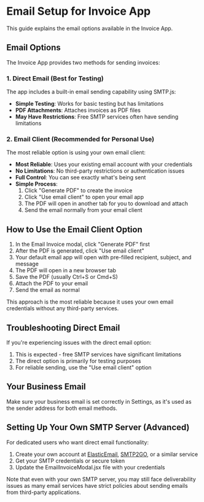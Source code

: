 # Email Setup for Invoice App

This guide explains the email options available in the Invoice App.

## Email Options

The Invoice App provides two methods for sending invoices:

### 1. Direct Email (Best for Testing)

The app includes a built-in email sending capability using SMTP.js:

- **Simple Testing**: Works for basic testing but has limitations
- **PDF Attachments**: Attaches invoices as PDF files
- **May Have Restrictions**: Free SMTP services often have sending limitations

### 2. Email Client (Recommended for Personal Use)

The most reliable option is using your own email client:

- **Most Reliable**: Uses your existing email account with your credentials
- **No Limitations**: No third-party restrictions or authentication issues
- **Full Control**: You can see exactly what's being sent
- **Simple Process**:
  1. Click "Generate PDF" to create the invoice
  2. Click "Use email client" to open your email app
  3. The PDF will open in another tab for you to download and attach
  4. Send the email normally from your email client

## How to Use the Email Client Option

1. In the Email Invoice modal, click "Generate PDF" first
2. After the PDF is generated, click "Use email client"
3. Your default email app will open with pre-filled recipient, subject, and message
4. The PDF will open in a new browser tab
5. Save the PDF (usually Ctrl+S or Cmd+S)
6. Attach the PDF to your email
7. Send the email as normal

This approach is the most reliable because it uses your own email credentials without any third-party services.

## Troubleshooting Direct Email

If you're experiencing issues with the direct email option:

1. This is expected - free SMTP services have significant limitations
2. The direct option is primarily for testing purposes
3. For reliable sending, use the "Use email client" option

## Your Business Email

Make sure your business email is set correctly in Settings, as it's used as the sender address for both email methods.

## Setting Up Your Own SMTP Server (Advanced)

For dedicated users who want direct email functionality:

1. Create your own account at [ElasticEmail](https://elasticemail.com), [SMTP2GO](https://www.smtp2go.com/), or a similar service
2. Get your SMTP credentials or secure token
3. Update the EmailInvoiceModal.jsx file with your credentials

Note that even with your own SMTP server, you may still face deliverability issues as many email services have strict policies about sending emails from third-party applications.
